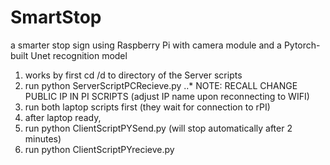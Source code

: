 # SmartStop
a smarter stop sign using Raspberry Pi with camera module and a Pytorch-built Unet recognition model

1. works by first cd /d to directory of the Server scripts
2. run python ServerScriptPCRecieve.py
..* NOTE: RECALL CHANGE PUBLIC IP IN PI SCRIPTS (adjust IP name upon reconnecting to WIFI)
3. run both laptop scripts first (they wait for connection to rPI)
4. after laptop ready, 
5. run python ClientScriptPYSend.py (will stop automatically after 2 minutes)
6. run python ClientScriptPYrecieve.py
